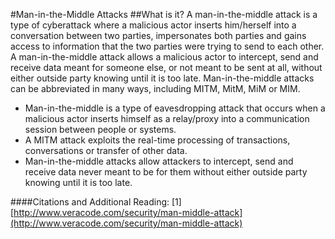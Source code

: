 #Man-in-the-Middle Attacks
##What is it?
A man-in-the-middle attack is a type of cyberattack where a malicious actor inserts him/herself into a conversation between two parties, impersonates both parties and gains access to information that the two parties were trying to send to each other. A man-in-the-middle attack allows a malicious actor to intercept, send and receive data meant for someone else, or not meant to be sent at all, without either outside party knowing until it is too late. Man-in-the-middle attacks can be abbreviated in many ways, including MITM, MitM, MiM or MIM.

* Man-in-the-middle is a type of eavesdropping attack that occurs when a malicious actor inserts himself as a relay/proxy into a communication session between people or systems.
* A MITM attack exploits the real-time processing of transactions, conversations or transfer of other data.
* Man-in-the-middle attacks allow attackers to intercept, send and receive data never meant to be for them without either outside party knowing until it is too late.


####Citations and Additional Reading:
[1][http://www.veracode.com/security/man-middle-attack](http://www.veracode.com/security/man-middle-attack)
